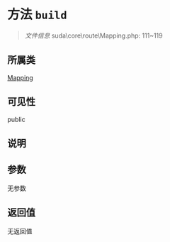 # 方法 `build`

> *文件信息* suda\core\route\Mapping.php: 111~119

## 所属类 

[Mapping](../Mapping.md)

## 可见性

public

## 说明



## 参数


无参数


## 返回值

无返回值
